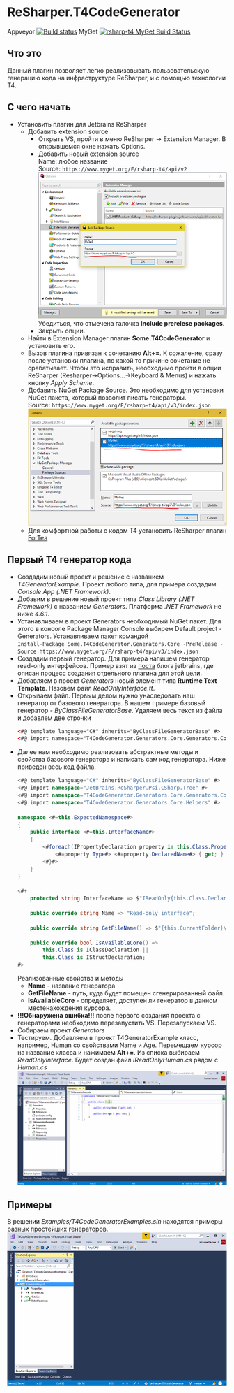 ﻿# ReSharper.T4CodeGenerator
Appveyor [![Build status](https://ci.appveyor.com/api/projects/status/5tom5qtlix4xxj3s?svg=true)](https://ci.appveyor.com/project/dev-someuser/resharper-t4codegenerator)
MyGet [![rsharp-t4 MyGet Build Status](https://www.myget.org/BuildSource/Badge/rsharp-t4?identifier=e2f3e8d6-92ff-4dc0-965f-35801da37eb3)](https://www.myget.org/)

Что это
---
Данный плагин позволяет легко реализовывать пользовательскую генерацию кода на инфраструктуре ReSharper, и с помощью технологии T4.

С чего начать
---
- Установить плагин для Jetbrains ReSharper
  - Добавить extension source
    - Открыть VS, пройти в меню ReSharper -> Extension Manager. В открывшемся окне нажать Options.
    - Добавить новый extension source  
    Name: любое название  
	Source: ```https://www.myget.org/F/rsharp-t4/api/v2```  
	![alt text](Docs/Images/AddExtensionSource.PNG)  
	Убедиться, что отмечена галочка **Include prerelese packages**.
    - Закрыть опции.
  - Найти в Extension Manager плагин **Some.T4CodeGenerator** и установить его.
  - Вызов плагина привязан к сочетанию **Alt+=**. К сожаление, сразу после установки плагина, по какой то причине сочетание не срабатывает. Чтобы это исправить, необходимо пройти в опции ReSharper (Resharper->Options...->Keyboard & Menus) и нажать кнопку *Apply Scheme*.
  - Добавить NuGet Package Source. Это необходимо для установки NuGet пакета, который позволит писать генераторы.  
	Source: ```https://www.myget.org/F/rsharp-t4/api/v3/index.json```  
	![alt text](Docs/Images/AddNuGetPackageSource.PNG)
  - Для комфортной работы с кодом T4 установить ReSharper плагин [ForTea](https://github.com/MrJul/ForTea)

Первый T4 генератор кода
---
- Создадим новый проект и решение с названием *T4GeneratorExample*. Проект любого типа, для примера создадим *Сonsole App (.NET Framework)*.
- Добавим в решение новый проект типа *Class Library (.NET Framework)* с названием *Generators*. Платформа *.NET Framework* не ниже *4.6.1*.
- Устанавливаем в проект Generators необходимый NuGet пакет. Для этого в консоле Package Manager Console выбирем Default project - Generators. Устанавливаем пакет командой  
    ```Install-Package Some.T4CodeGenerator.Generators.Core -PreRelease -Source https://www.myget.org/F/rsharp-t4/api/v3/index.json```
- Создадим первый генератор. Для примера напишем генератор read-only интерфейсов. Пример взят из [поста](https://blog.jetbrains.com/dotnet/2012/11/06/resharper-sdk-adventures-part-6-readonly-interface-generator/) блога jetbrains, где описан процесс создания отдельного плагина для этой цели.
- Добавляем в проект *Generators* новый элемент типа **Runtime Text Template**. Назовем файл *ReadOnlyInterface.tt*.
- Открываем файл. Первым делом нужно унаследовать наш генератор от базового генератора. В нашем примере базовый генератор - *ByClassFileGeneratorBase*. Удаляем весь текст из файла и добавлем две строчки  
    ```xml
    <#@ template language="C#" inherits="ByClassFileGeneratorBase" #>
    <#@ import namespace="T4CodeGenerator.Generators.Core.Generators.Common" #>
    ```
- Далее нам необходимо реализовать абстрактные методы и свойства базового генератора и написать сам код генератора. Ниже приведен весь код файла.
    ```c#
    <#@ template language="C#" inherits="ByClassFileGeneratorBase" #>
    <#@ import namespace="JetBrains.ReSharper.Psi.CSharp.Tree" #>
    <#@ import namespace="T4CodeGenerator.Generators.Core.Generators.Common" #>
    <#@ import namespace="T4CodeGenerator.Generators.Core.Helpers" #>

    namespace <#=this.ExpectedNamespace#>
    {
	    public interface <#=this.InterfaceName#>
	    {
		    <#foreach(IPropertyDeclaration property in this.Class.PropertyDeclarations.Where(x => x.IsPublic())){#>
			    <#=property.Type#> <#=property.DeclaredName#> { get; }
		    <#}#>
	    }
    }

    <#+
        protected string InterfaceName => $"IReadOnly{this.Class.DeclaredName}";

        public override string Name => "Read-only interface";

        public override string GetFileName() => $"{this.CurrentFolder}\\{InterfaceName}.cs";

        public override bool IsAvailableCore() =>
            this.Class is IClassDeclaration ||
            this.Class is IStructDeclaration;
    #>
    ```
    Реализованные свойства и методы
    - **Name** - название генератора
    - **GetFileName** - путь, куда будет помещен сгенерированный файл.
    - **IsAvailableCore** - определяет, доступен ли генератор в данном местенахождения курсора.
- **!!!Обнаружена ошибка!!!** после первого создания проекта с генераторами необходимо перезапустить VS. Перезапускаем VS.
- Собираем проект *Generators*
- Тестируем. Добавляем в проект T4GeneratorExample класс, например, Human со свойствами Name и Age. Перемещаем курсор на название класса и нажимаем **Alt+=**. Из списка выбираем *ReadOnlyInterface*. Будет создан файл *IReadOnlyHuman.cs* рядом с *Human.cs*  
    ![alt text](Docs/Images/ReadOnlyInterface.gif)  

Примеры
---
В решении *Examples/T4CodeGeneratorExamples.sln* находятся примеры разных простейших генераторов.
![alt text](Docs/Images/Examples.gif)  